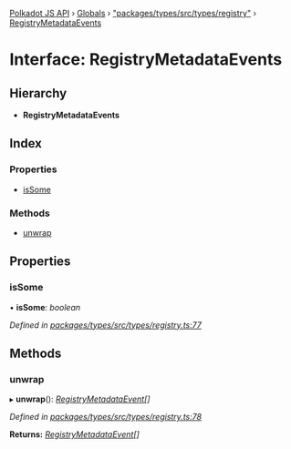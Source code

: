 [Polkadot JS API](../README.md) › [Globals](../globals.md) › ["packages/types/src/types/registry"](../modules/_packages_types_src_types_registry_.md) › [RegistryMetadataEvents](_packages_types_src_types_registry_.registrymetadataevents.md)

# Interface: RegistryMetadataEvents

## Hierarchy

* **RegistryMetadataEvents**

## Index

### Properties

* [isSome](_packages_types_src_types_registry_.registrymetadataevents.md#issome)

### Methods

* [unwrap](_packages_types_src_types_registry_.registrymetadataevents.md#unwrap)

## Properties

###  isSome

• **isSome**: *boolean*

*Defined in [packages/types/src/types/registry.ts:77](https://github.com/polkadot-js/api/blob/3989ae67b2/packages/types/src/types/registry.ts#L77)*

## Methods

###  unwrap

▸ **unwrap**(): *[RegistryMetadataEvent](_packages_types_src_types_registry_.registrymetadataevent.md)[]*

*Defined in [packages/types/src/types/registry.ts:78](https://github.com/polkadot-js/api/blob/3989ae67b2/packages/types/src/types/registry.ts#L78)*

**Returns:** *[RegistryMetadataEvent](_packages_types_src_types_registry_.registrymetadataevent.md)[]*
